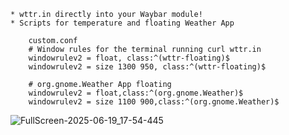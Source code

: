     * wttr.in directly into your Waybar module!
    * Scripts for temperature and floating Weather App

        custom.conf
        # Window rules for the terminal running curl wttr.in
        windowrulev2 = float, class:^(wttr-floating)$
        windowrulev2 = size 1300 950, class:^(wttr-floating)$

        # org.gnome.Weather App floating
        windowrulev2 = float,class:^(org.gnome.Weather)$
        windowrulev2 = size 1100 900,class:^(org.gnome.Weather)$

![FullScreen-2025-06-19_17-54-445](https://github.com/user-attachments/assets/12511b44-6f6e-4262-b88b-0e4b1e696579)
